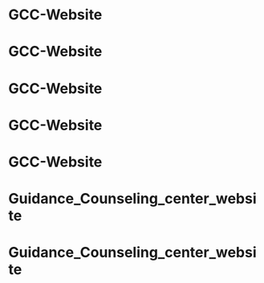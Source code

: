 # GCC-Website
# GCC-Website
# GCC-Website
# GCC-Website
# GCC-Website
# Guidance_Counseling_center_website
# Guidance_Counseling_center_website
